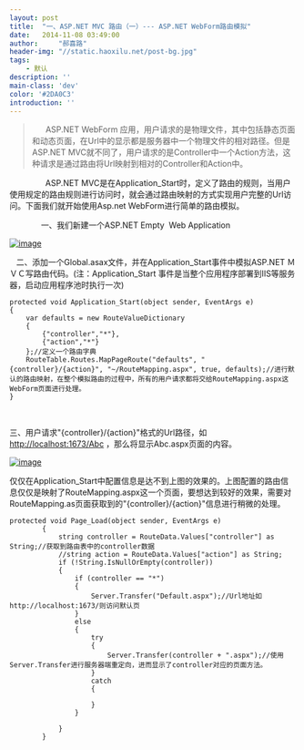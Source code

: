 ```yaml
---
layout: post
title:  "一、ASP.NET MVC 路由（一）--- ASP.NET WebForm路由模拟"
date:   2014-11-08 03:49:00
author:     "郝喜路"
header-img: "//static.haoxilu.net/post-bg.jpg"
tags:
    - 默认
description: ''
main-class: 'dev'
color: '#2DA0C3'
introduction: ''
---
```

> &nbsp; &nbsp; &nbsp; ASP.NET WebForm 应用，用户请求的是物理文件，其中包括静态页面和动态页面，在Url中的显示都是服务器中一个物理文件的相对路径。但是ASP.NET MVC就不同了，用户请求的是Controller中一个Action方法，这种请求是通过路由将Url映射到相对的Controller和Action中。

&nbsp;&nbsp;&nbsp;&nbsp;&nbsp;&nbsp;&nbsp;&nbsp;&nbsp;&nbsp;&nbsp;&nbsp;&nbsp;&nbsp;&nbsp; ASP.NET MVC是在Application\_Start时，定义了路由的规则，当用户使用规定的路由规则进行访问时，就会通过路由映射的方式实现用户完整的Url访问。下面我们就开始使用Asp.net WebForm进行简单的路由模拟。

&nbsp;&nbsp;&nbsp;&nbsp;&nbsp;&nbsp;&nbsp;&nbsp;&nbsp;&nbsp;&nbsp;&nbsp;&nbsp; 一、我们新建一个ASP.NET Empty&nbsp; Web Application

[![image](http://images.cnitblog.com/blog/578906/201411/081142273934758.png "image")](http://images.cnitblog.com/blog/578906/201411/081142263786701.png)

&nbsp;&nbsp; 二、添加一个Global.asax文件，并在Application\_Start事件中模拟ASP.NET ＭＶＣ写路由代码。(注：Application\_Start 事件是当整个应用程序部署到IIS等服务器，启动应用程序池时执行一次)

    protected void Application_Start(object sender, EventArgs e)
    {
        var defaults = new RouteValueDictionary
        {
            {"controller","*"},
            {"action","*"}
        };//定义一个路由字典
        RouteTable.Routes.MapPageRoute("defaults", "{controller}/{action}", "~/RouteMapping.aspx", true, defaults);//进行默认的路由映射，在整个模拟路由的过程中，所有的用户请求都将交给RouteMapping.aspx这WebForm页面进行处理。
    }

&nbsp;

三、用户请求"{controller}/{action}"格式的Url路径，如 [http://localhost:1673/Abc](http://localhost:1673/Abc "http://localhost:1673/Abc")&nbsp;，那么将显示Abc.aspx页面的内容。

[![image](http://images.cnitblog.com/blog/578906/201411/081142286593570.png "image")](http://images.cnitblog.com/blog/578906/201411/081142281288899.png)

仅仅在Application\_Start中配置信息是达不到上图的效果的。上图配置的路由信息仅仅是映射了RouteMapping.aspx这一个页面，要想达到较好的效果，需要对RouteMapping.as页面获取到的"{controller}/{action}"信息进行稍微的处理。

    protected void Page_Load(object sender, EventArgs e)
            {
                string controller = RouteData.Values["controller"] as String;//获取到路由表中的controller数据
                //string action = RouteData.Values["action"] as String;
                if (!String.IsNullOrEmpty(controller))
                {
                    if (controller == "*")
                    {
                        Server.Transfer("Default.aspx");//Url地址如http://localhost:1673/则访问默认页
                    }
                    else
                    {
                        try
                        {
                            Server.Transfer(controller + ".aspx");//使用Server.Transfer进行服务器端重定向，进而显示了controller对应的页面方法。
                        }
                        catch
                        {
                            
                        }
                    }
    
                }
            }

&nbsp;

    

